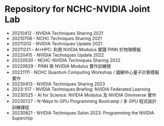 # Repository for NCHC-NVIDIA Joint Lab

  - 20210412 - NVIDIA Techniques Sharing 2021
  - 20210706 - NCHC Techniques Sharing 2021
  - 20211202 - NVIDIA Techniques Update 2021
  - 20211221 - AI+HPC: 利用 NVIDIA Modulus 實踐 PINN 於物理模擬
  - 20220415 - NVIDIA Techniques Update 2022
  - 20220530 - NCHC-NVIDIA Techniques Sharing 2022
  - 20220629 - PINN 與 NVIDIA Modulus 實作訓練營
  - 20221111 - NCHC Quantum Computing Workshop / 國網中心量子計算模擬實作
  - 20230413 - NVIDIA Techniques Sharing 2023
  - 2023-517 - NVIDIA Techniques Briefing: NVIDIA Federated Learning
  - 20230525 - AI for Science: NVIDIA Modulus 及 NVIDIA Omniverse 實作
  - 20230727 - N-Ways to GPU Programming Bootcamp / 多 GPU 程式設計訓練課程
  - 20230821 - NVIDIA Techniques Salon 2023: Programming the NVIDIA Superchip

<!--
  vim:ft=markdown et wrap sw=4 sts=4:
  --
